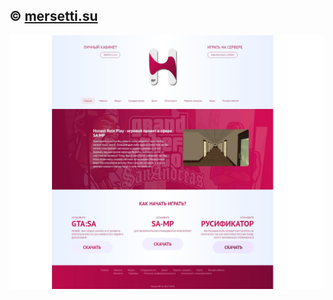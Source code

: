## &copy; <a href="https://mersetti.su">mersetti.su</a>
![Демострация](https://github.com/unidev-studio/honestv1/blob/main/main.jpg)
